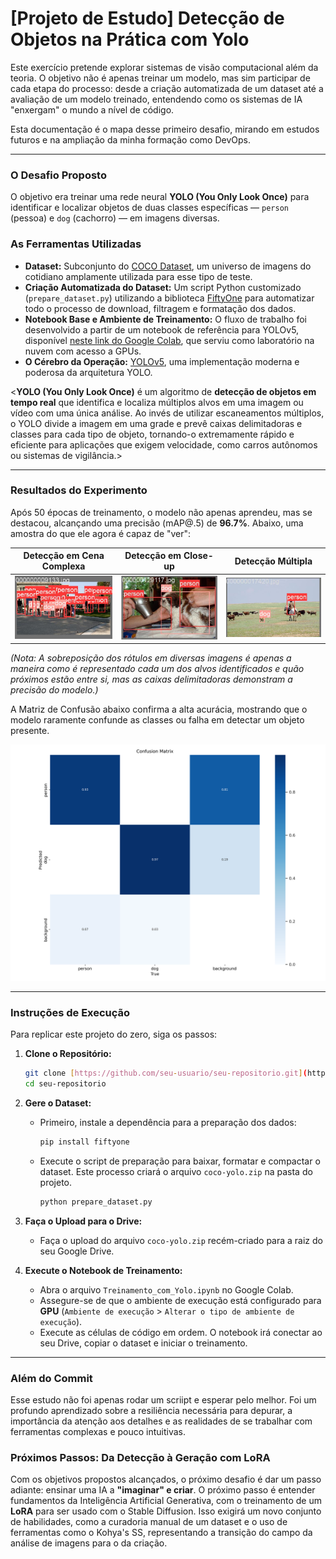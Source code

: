 # [Projeto de Estudo] Detecção de Objetos na Prática com Yolo

Este exercício pretende explorar sistemas de visão computacional além da teoria. O objetivo não é apenas treinar um modelo, mas sim participar de cada etapa do processo: desde a criação automatizada de um dataset até a avaliação de um modelo treinado, entendendo como os sistemas de IA "enxergam" o mundo a nível de código.

Esta documentação é o mapa desse primeiro desafio, mirando em estudos futuros e na ampliação da minha formação como DevOps.

---

### O Desafio Proposto
O objetivo era treinar uma rede neural **YOLO (You Only Look Once)** para identificar e localizar objetos de duas classes específicas — `person` (pessoa) e `dog` (cachorro) — em imagens diversas.

### As Ferramentas Utilizadas
* **Dataset:** Subconjunto do [COCO Dataset](https://cocodataset.org/#home), um universo de imagens do cotidiano amplamente utilizada para esse tipo de teste.
* **Criação Automatizada do Dataset:** Um script Python customizado (`prepare_dataset.py`) utilizando a biblioteca [FiftyOne](https://voxel51.com/) para automatizar todo o processo de download, filtragem e formatação dos dados.
* **Notebook Base e Ambiente de Treinamento:** O fluxo de trabalho foi desenvolvido a partir de um notebook de referência para YOLOv5, disponível [neste link do Google Colab](https://colab.research.google.com/drive/1lTGZsfMaGUpBG4inDIQwIJVW476ibXk_#scrollTo=j0t221djS1Gk), que serviu como laboratório na nuvem com acesso a GPUs.
* **O Cérebro da Operação:** [YOLOv5](https://github.com/ultralytics/yolov5), uma implementação moderna e poderosa da arquitetura YOLO.

<**YOLO (You Only Look Once)** é um algoritmo de **detecção de objetos em tempo real** que identifica e localiza múltiplos alvos em uma imagem ou vídeo com uma única análise. Ao invés de utilizar escaneamentos múltiplos, o YOLO divide a imagem em uma grade e prevê caixas delimitadoras e classes para cada tipo de objeto, tornando-o extremamente rápido e eficiente para aplicações que exigem velocidade, como carros autônomos ou sistemas de vigilância.>

---

### Resultados do Experimento
Após 50 épocas de treinamento, o modelo não apenas aprendeu, mas se destacou, alcançando uma precisão (mAP@.5) de **96.7%**. Abaixo, uma amostra do que ele agora é capaz de "ver":

| Detecção em Cena Complexa | Detecção em Close-up | Detecção Múltipla |
| :---: | :---: | :---: |
| ![Resultado 1](resultados/image_95595c.png) | ![Resultado 2](resultados/image_95591a.jpg) | ![Resultado 3](resultados/image_956879.jpg) |

*(Nota: A sobreposição dos rótulos em diversas imagens é apenas a maneira como é representado cada um dos alvos identificados e quão próximos estão entre si, mas as caixas delimitadoras demonstram a precisão do modelo.)*

A Matriz de Confusão abaixo confirma a alta acurácia, mostrando que o modelo raramente confunde as classes ou falha em detectar um objeto presente.

![Matriz de Confusão](resultados/confusion_matrix.png)

---

### Instruções de Execução

Para replicar este projeto do zero, siga os passos:

1.  **Clone o Repositório:**
    ```bash
    git clone [https://github.com/seu-usuario/seu-repositorio.git](https://github.com/seu-usuario/seu-repositorio.git)
    cd seu-repositorio
    ```
2.  **Gere o Dataset:**
    * Primeiro, instale a dependência para a preparação dos dados:
        ```bash
        pip install fiftyone
        ```
    * Execute o script de preparação para baixar, formatar e compactar o dataset. Este processo criará o arquivo `coco-yolo.zip` na pasta do projeto.
        ```bash
        python prepare_dataset.py
        ```
3.  **Faça o Upload para o Drive:**
    * Faça o upload do arquivo `coco-yolo.zip` recém-criado para a raiz do seu Google Drive.

4.  **Execute o Notebook de Treinamento:**
    * Abra o arquivo `Treinamento_com_Yolo.ipynb` no Google Colab.
    * Assegure-se de que o ambiente de execução está configurado para **GPU** (`Ambiente de execução` > `Alterar o tipo de ambiente de execução`).
    * Execute as células de código em ordem. O notebook irá conectar ao seu Drive, copiar o dataset e iniciar o treinamento.

---

### Além do Commit
Esse estudo não foi apenas rodar um scriipt e esperar pelo melhor. Foi um profundo aprendizado sobre a resiliência necessária para depurar, a importância da atenção aos detalhes e as realidades de se trabalhar com ferramentas complexas e pouco intuitivas.

### Próximos Passos: Da Detecção à Geração com LoRA
Com os objetivos propostos alcançados, o próximo desafio é dar um passo adiante: ensinar uma IA a **"imaginar" e criar**. O próximo passo é entender fundamentos da Inteligência Artificial Generativa, com o treinamento de um **LoRA** para ser usado com o Stable Diffusion. Isso exigirá um novo conjunto de habilidades, como a curadoria manual de um dataset e o uso de ferramentas como o Kohya's SS, representando a transição do campo da análise de imagens para o da criação.